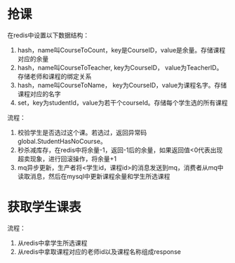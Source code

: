 # 抢课
在redis中设置以下数据结构：
1. hash，name叫CourseToCount，key是CourseID，value是余量。存储课程对应的余量
2. hash，name叫CourseToTeacher, key为CourseID， value为TeacherID。存储老师和课程的绑定关系
3. hash，name叫CourseToName， key为CourseID，value为课程名字。存储课程对应的名字
4. set，key为studentId，value为若干个courseId。存储每个学生选的所有课程

流程：
1. 校验学生是否选过这个课。若选过，返回异常码global.StudentHasNoCourse。
2. 秒杀减库存，在redis中将余量-1，返回-1后的余量，如果返回值<0代表出现超卖现象，进行回滚操作，将余量+1
3. mq异步更新，生产者将<学生id，课程id>的消息发送到mq，消费者从mq中读取消息，然后在mysql中更新课程余量和学生所选课程

# 获取学生课表
流程：
1. 从redis中拿学生所选课程
2. 从redis中拿取课程对应的老师id以及课程名称组成response